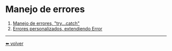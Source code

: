# Manejo de errores

1.  [Manejo de errores, "try...catch"](https://github.com/VictorHugoAguilar/javascript-interview-questions-explained/blob/main/theory/error-handling/try-catch/readme.md)
2.  [Errores personalizados, extendiendo Error](https://github.com/VictorHugoAguilar/javascript-interview-questions-explained/blob/main/theory/error-handling/custom-errors/solutions/heredar-de-syntaxerror.md)

---
[⬅️ volver](https://github.com/VictorHugoAguilar/javascript-interview-questions-explained/blob/main/theory/readme.md)
